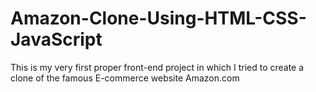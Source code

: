 # Amazon-Clone-Using-HTML-CSS-JavaScript
This is my very first proper front-end project in which I tried to create a clone of the famous E-commerce website Amazon.com
